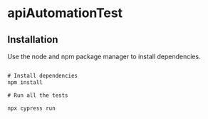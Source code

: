 # apiAutomationTest



## Installation

Use the node and npm package manager to install dependencies.


```cmd

# Install dependencies
npm install

# Run all the tests

npx cypress run
